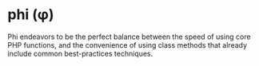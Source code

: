# phi (&phi;)

Phi endeavors to be the perfect balance between the speed of using core PHP
functions, and the convenience of using class methods that already include
common best-practices techniques.
